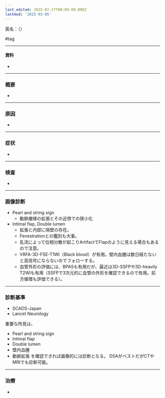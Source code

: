 ```yaml
---
last_edited: 2025-02-27T00:00:00.000Z
lastmod: '2025-03-05'
---
```





英名：（）

#tag

---
#### 資料
- 


---
### 概要
- 


---
### 原因
- 


---
### 症状
- 


---
### 検査
- 


---
### 画像診断

- Pearl and string sign
	- 動脈瘤様の拡張とその近傍での狭小化
- Intimal flap, Double lumen
	- 拡張と内部に隔壁の存在。
	- Fenestrationとの鑑別も大事。
	- 乱流によって位相分散が起こりArtifactでFlapのように見える場合もあるので注意。
	- VRFA-3D-FSE-T1WI（Black blood）が有用。壁内血腫は数日経たないと高信号にならないのでフォローする。
	- 血管外形の評価には、BPASも有用だが、最近は3D-SSFPや3D-heavily T2WIも有用（SSFPで3次元的に血管の外形を確認できるので有用。前方循環も評価できる）。

---
### 診断基準
- SCADS-Japan
- Lancet Neurology

重要な所見は、
- Pearl and string sign
- Intimal flap
- Double lumen
- 壁内血腫
- 動脈拡張
を確認できれば画像的には診断となる。
DSAがベストだがCTやMRIでも診断可能。

---
### 治療
- 


